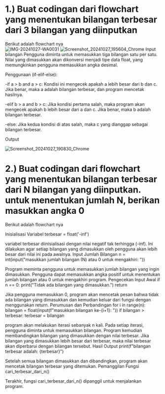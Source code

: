 # 1.) Buat codingan dari flowchart yang menentukan bilangan terbesar dari 3 bilangan yang diinputkan
Berikut adalah flowchart nya  
![IMG-20241027-WA0031](https://github.com/user-attachments/assets/8b94451b-2ea4-4f10-b4a1-ae3d4ff8c491)
![Screenshot_20241027_195604_Chrome](https://github.com/user-attachments/assets/e883699a-60b2-4361-b574-d53b6448432b)
Input bilangan
Pengguna diminta untuk memasukkan tiga bilangan satu per satu. Nilai yang dimasukkan akan dikonversi menjadi tipe data float, yang memungkinkan pengguna memasukkan angka desimal.

Penggunaan (if-elif-else):

-if a > b and a > c: Kondisi ini mengecek apakah a lebih besar dari b dan c. Jika benar, maka a adalah bilangan terbesar, dan program mencetak hasilnya.

-elif b > a and b > c: Jika kondisi pertama salah, maka program akan mengecek apakah b lebih besar dari a dan c. Jika benar, maka b adalah bilangan terbesar.

-else: Jika kedua kondisi di atas salah, maka c yang dianggap sebagai bilangan terbesar.

Output

![Screenshot_20241027_190830_Chrome](https://github.com/user-attachments/assets/4951643d-e018-4f78-9be8-49968fdeeb9b)


# 2.) Buat codingan dari flowchart yang menentukan bilangan terbesar dari N bilangan yang diinputkan. untuk menentukan jumlah N, berikan masukkan angka 0

Berikut adalah flowchart nya  

Inisialisasi Variabel terbesar = float('-inf')

variabel terbesar diinisialisasi dengan nilai negatif tak terhingga (-inf). Ini dilakukan agar setiap bilangan yang dimasukkan oleh pengguna akan lebih besar dari nilai ini pada awalnya.
Input Jumlah Bilangan n = int(input("masukkan jumlah bilangan (N) atau 0 untuk mengakhiri: "))

Program meminta pengguna untuk memasukkan jumlah bilangan yang ingin dimasukkan. Pengguna dapat memasukkan angka positif untuk menentukan jumlah bilangan atau 0 untuk mengakhiri program.
Pengecekan Input Awal if n == 0: print("Tidak ada bilangan yang dimasukkan.") return

Jika pengguna memasukkan 0, program akan mencetak pesan bahwa tidak ada bilangan yang dimasukkan dan kemudian keluar dari fungsi dengan menggunakan return.
Perumusan dan Perbandingan for i in range(n): bilangan = float(input(f"masukkan bilangan ke-{i+1}: ")) if bilangan > terbesar: terbesar = bilangan

program akan melakukan iterasi sebanyak n kali. Pada setiap iterasi, pengguna diminta untuk memasukkan bilangan. Program kemudian membandingkan bilangan yang dimasukkan dengan nilai terbesar. Jika bilangan yang dimasukkan lebih besar dari terbesar, maka nilai terbesar akan diperbarui dengan bilangan tersebut.
Hasil Output print(f"bilangan terbesar adalah: {terbesar}")



Setelah semua bilangan dimasukkan dan dibandingkan, program akan mencetak bilangan terbesar yang ditemukan.
Pemanggilan Fungsi cari_terbesar_dari_n()

Terakhir, fungsi cari_terbesar_dari_n() dipanggil untuk menjalankan program.

